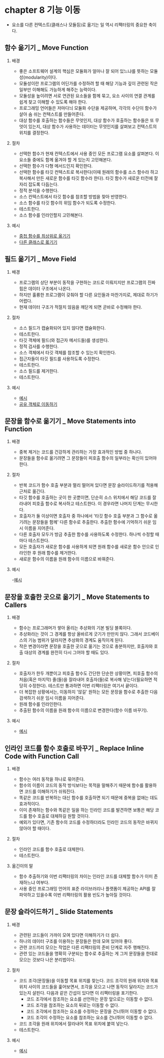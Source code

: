 # chapter 8 기능 이동

- 요소를 다른 컨텍스트(클래스나 모듈등)로 옮기는 일 역시 리팩터링의 중요한 축이다.

## 함수 옮기기 \_ Move Function

1. 배경

   - 좋은 소프트웨어 설계의 핵심은 모듈화가 얼마나 잘 되어 있느냐를 뜻하는 모듈성(modularity)이다.
   - 모듈성이란 프로그램의 어딘가를 수정하려 할 때 해당 기능과 깊이 관련된 작은 일부만 이해해도 가능하게 해주는 능력이다.
   - 모듈성을 높이려면 서로 연관된 요소들을 함께 묶고, 요소 사이의 연결 관계를 쉽게 찾고 이해할 수 있도록 해야 한다.
   - 프로그래밍 언어들은 저마다늬 모듈화 수단을 제공하며, 각각의 수단이 함수가 살아 숨 쉬는 컨텍스트를 만들어준다.
   - 대상 함수를 호출하는 함수들은 무엇인지, 대상 함수가 호출하는 함수들은 또 무엇이 있는지, 대상 함수가 사용하는 데이터는 무엇인지를 살펴보고 컨텍스트의 위치를 결정한다.

2. 절차

   - 선택한 함수가 현재 컨텍스트에서 사용 중인 모든 프로그램 요소를 살펴본다. 이 요소들 중에도 함께 옮겨야 할 게 있는지 고민해본다.
   - 선택한 함수가 다형 메서드인지 확인한다.
   - 선택한 함수를 타깃 컨텍스트로 복사한다(이때 원래의 함수를 소스 함수라 하고 복사해서 만든 새로운 함수를 타깃 함수라 한다). 타깃 함수가 새로운 터전에 잘 자리 잡도록 다듬는다.
   - 정적 분석을 수행한다.
   - 소스 컨텍스트에서 타깃 함수를 참조할 방법을 찾아 반영한다.
   - 소스 함수를 타깃 함수의 위임 함수가 되도록 수정한다.
   - 테스트한다.
   - 소스 함수를 인라인할지 고민해본다.

3. 예시

   - [중첩 함수를 최상위로 옮기기](ex_8_1/1.js)
   - [다른 클래스로 옯기기](ex_8_1/2.js)

## 필드 옮기기 \_ Move Field

1. 배경

   - 프로그램의 상단 부분이 동작을 구현하는 코드로 이뤄지지만 프로그램의 진짜 힘은 데이터 구조에서 나온다.
   - 하지만 훌륭한 프로그램이 갖춰야 할 다른 요인들과 마찬가지로, 제대로 하기가 어렵다.
   - 현재 데이터 구조가 적절치 않음을 깨닫게 되면 곧바로 수정해야 한다.

2. 절차

   - 소스 필드가 캡슐화되어 있지 않다면 캡슐화한다.
   - 테스트한다.
   - 타깃 객체에 필드(와 접근자 메서드들)를 생성한다.
   - 정적 검사를 수행한다.
   - 소스 객체에서 타깃 객체를 참조할 수 있는지 확인한다.
   - 접근자들이 타깃 필드를 사용하도록 수정한다.
   - 테스트한다.
   - 소스 필드를 제거한다.
   - 테스트한다.

3. 예시

   - [예시](ex_8_2/1.js)
   - [공유 객체로 이동하기](ex_8_2/2.js)

## 문장을 함수로 옮기기 \_ Move Statements into Function

1. 배경

   - 중복 제거는 코드를 건강하게 관리하는 가장 효과적인 방법 중 하나다.
   - 문장들을 함수로 옮기려면 그 문장들이 피호출 함수의 일부라는 확신이 있어야 한다.

2. 절차

   - 반복 코드가 함수 호출 부분과 멀리 떨어져 있다면 문장 슬라이드하기를 적용해 근처로 옮긴다.
   - 타깃 함수를 호출하는 곳이 한 곳뿐이면, 단순히 소스 위치에서 해당 코드를 잘라내어 피호출 함수로 복사하고 테스트한다. 이 경우라면 나머지 단계는 무시한다.
   - 호출자가 둘 이상이면 호출자 중 하나에서 '타깃 함수 호출 부분과 그 함수로 옮기려는 문장들을 함께' 다른 함수로 추출한다. 추출한 함수에 기억하기 쉬운 임시 이름을 지어준다.
   - 다른 호출자 모두가 방금 추출한 함수를 사용하도록 수정한다. 하나씩 수정할 때마다 테스트한다.
   - 모든 호출자가 새로운 함수를 사용하게 되면 원래 함수를 새로운 함수 안으로 인라인한 후 원래 함수를 제거한다.
   - 새로운 함수의 이름을 원래 함수의 이름으로 바꿔준다.

3. 예시

   -[예시](ex_8_3/1.js)

## 문장을 호출한 곳으로 옮기기 \_ Move Statements to Callers

1. 배경

   - 함수는 프로그래머가 쌓아 올리는 추상화의 기본 빌딩 블록이다.
   - 추상화라는 것이 그 경계를 항상 올바르게 긋기가 만만치 않다. 그래서 코드베이스의 기능 범위가 달라지면 추상화의 경계도 움직이게 된다.
   - 작은 변경이라면 문장을 호출한 곳으로 옮기는 것으로 충분하지만, 호출자와 호출 대상의 경계를 완전히 다시 그어야 할 때도 있다.

2. 절차

   - 호출자가 한두 개뿐이고 피호출 함수도 간단한 단순한 상황이면, 피호출 함수의 처음(혹은 마지막) 줄(들)을 잘라내어 호출자(들)로 복사해 넣는다(필요하면 적당히 수정한다). 테스트만 통과하면 이번 리팩터링은 여기서 끝이다.
   - 더 복잡한 상황에서는, 이동하지 '않길' 원하는 모든 문장을 함수로 추출한 다음 검색하기 쉬운 임시 이름을 지어준다.
   - 원래 함수를 인라인한다.
   - 추출된 함수의 이름을 원래 함수의 이름으로 변경한다(함수 이름 바꾸기).

3. 예시

   - [예시](ex_8_4/1.js)

## 인라인 코드를 함수 호출로 바꾸기 \_ Replace Inline Code with Function Call

1. 배경

   - 함수는 여러 동작을 하나로 묶어준다.
   - 함수의 이름이 코드의 동작 방식보다는 목적을 말해주기 때문에 함수를 활용하면 코드를 이해하기가 쉬워진다.
   - 똑같은 코드를 반복하는 대신 함수를 호출하면 되기 때문에 중복을 없애는 데도 효과적이다.
   - 이미 존재하는 함수와 똑같은 일을 하는 인라인 코드를 발견하면 보통은 해당 코드를 함수 호출로 대체하길 원할 것이다.
   - 예외가 있다면, 기존 함수의 코드를 수정하더라도 인라인 코드의 동작은 바뀌지 않아야 할 때이다.

2. 절차

   - 인라인 코드를 함수 호출로 대체한다.
   - 테스트한다.

3. 옮긴이의 말

   - 함수 추출하기와 이번 리팩터링의 차이는 인라인 코드를 대체할 함수가 이미 존재하느냐 여부다.
   - 사용 중인 프로그래밍 언어의 표준 라이브러리나 플랫폼이 제공하는 API를 잘 파악하고 있을수록 이번 리팩터링의 활용 빈도가 높아질 것이다.

## 문장 슬라이드하기 \_ Slide Statements

1. 배경

   - 관련된 코드들이 가까이 모여 있다면 이해하기가 더 쉽다.
   - 하나의 데이터 구조를 이용하는 문장들은 한데 모여 있어야 좋다.
   - 관련 코드끼리 모으는 작업은 다른 리팩터링의 준비 단계로 자주 행해진다.
   - 관련 있는 코드들을 명확히 구분되는 함수로 추출하는 게 그저 문장들을 한데로 모으는 것보다 나은 분리법이다.

2. 절차

   - 코드 조각(문장들)을 이동할 목표 위치를 찾는다. 코드 조각의 원래 위치와 목표 위치 사이의 코드들을 훑어보면서, 조각을 모으고 나면 동작이 달라지는 코드가 있는지 살핀다. 다음과 같은 간섭이 있다면 이 리팩터링을 포기한다.
     - 코드 조각에서 참조하는 요소를 선언하는 문장 앞으로는 이동할 수 없다.
     - 코드 조각을 참조하는 요소의 뒤로는 이동할 수 없다.
     - 코드 조각에서 참조하는 요소를 수정하는 문장을 건너뛰어 이동할 수 없다.
     - 코드 조각이 수정하는 요소를 참조하는 요소를 건너뛰어 이동할 수 없다.
   - 코드 조각을 원래 위치에서 잘라내어 목표 위치에 붙여 넣는다.
   - 테스트한다.

3. 예시

   - [예시](ex_8_6/1.js)

